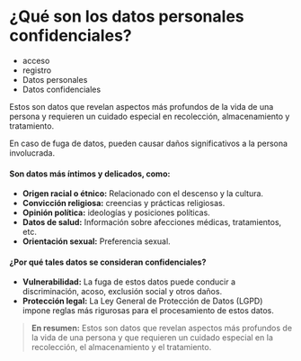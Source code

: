 # ¿Qué son los datos personales confidenciales?

- acceso
- registro
- Datos personales
- Datos confidenciales

Estos son datos que revelan aspectos más profundos de la vida de una persona y requieren un cuidado especial en recolección, almacenamiento y tratamiento.

En caso de fuga de datos, pueden causar daños significativos a la persona involucrada.



#### **Son datos más íntimos y delicados, como:**

* **Origen racial o étnico:** Relacionado con el descenso y la cultura.
* **Convicción religiosa:** creencias y prácticas religiosas.
* **Opinión política:** ideologías y posiciones políticas.
* **Datos de salud:** Información sobre afecciones médicas, tratamientos, etc.
* **Orientación sexual:** Preferencia sexual.



#### **¿Por qué tales datos se consideran confidenciales?**

* **Vulnerabilidad:** La fuga de estos datos puede conducir a discriminación, acoso, exclusión social y otros daños.
* **Protección legal:** La Ley General de Protección de Datos (LGPD) impone reglas más rigurosas para el procesamiento de estos datos.

> **En resumen:** Estos son datos que revelan aspectos más profundos de la vida de una persona y que requieren un cuidado especial en la recolección, el almacenamiento y el tratamiento.
